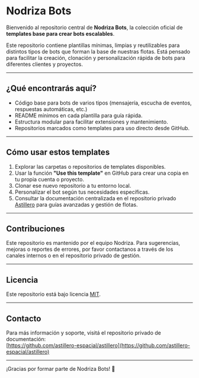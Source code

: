 # Nodriza Bots

Bienvenido al repositorio central de **Nodriza Bots**, la colección oficial de **templates base para crear bots escalables**.

Este repositorio contiene plantillas mínimas, limpias y reutilizables para distintos tipos de bots que forman la base de nuestras flotas. Está pensado para facilitar la creación, clonación y personalización rápida de bots para diferentes clientes y proyectos.

---

## ¿Qué encontrarás aquí?

- Código base para bots de varios tipos (mensajería, escucha de eventos, respuestas automáticas, etc.)
- README mínimos en cada plantilla para guía rápida.
- Estructura modular para facilitar extensiones y mantenimiento.
- Repositorios marcados como templates para uso directo desde GitHub.

---

## Cómo usar estos templates

1. Explorar las carpetas o repositorios de templates disponibles.
2. Usar la función **"Use this template"** en GitHub para crear una copia en tu propia cuenta o proyecto.
3. Clonar ese nuevo repositorio a tu entorno local.
4. Personalizar el bot según tus necesidades específicas.
5. Consultar la documentación centralizada en el repositorio privado [Astillero](https://github.com/astillero-espacial/astillero) para guías avanzadas y gestión de flotas.

---

## Contribuciones

Este repositorio es mantenido por el equipo Nodriza. Para sugerencias, mejoras o reportes de errores, por favor contactanos a través de los canales internos o en el repositorio privado de gestión.

---

## Licencia

Este repositorio está bajo licencia [MIT](LICENSE).

---

## Contacto

Para más información y soporte, visitá el repositorio privado de documentación:  
[https://github.com/astillero-espacial/astillero](https://github.com/astillero-espacial/astillero)

---

¡Gracias por formar parte de Nodriza Bots! 🚀
